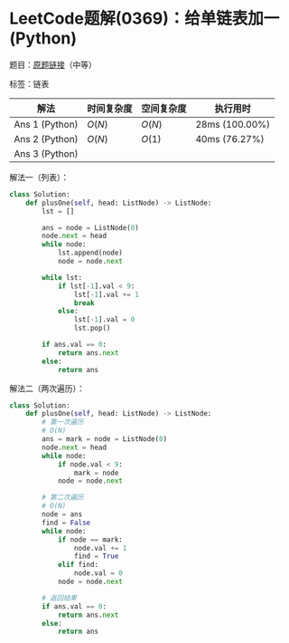# LeetCode题解(0369)：给单链表加一(Python)

题目：[原题链接](https://leetcode-cn.com/problems/plus-one-linked-list/)（中等）

标签：链表

| 解法           | 时间复杂度 | 空间复杂度 | 执行用时       |
| -------------- | ---------- | ---------- | -------------- |
| Ans 1 (Python) | $O(N)$     | $O(N)$     | 28ms (100.00%) |
| Ans 2 (Python) | $O(N)$     | $O(1)$     | 40ms (76.27%)  |
| Ans 3 (Python) |            |            |                |

解法一（列表）：

```python
class Solution:
    def plusOne(self, head: ListNode) -> ListNode:
        lst = []

        ans = node = ListNode(0)
        node.next = head
        while node:
            lst.append(node)
            node = node.next

        while lst:
            if lst[-1].val < 9:
                lst[-1].val += 1
                break
            else:
                lst[-1].val = 0
                lst.pop()

        if ans.val == 0:
            return ans.next
        else:
            return ans
```

解法二（两次遍历）：

```python
class Solution:
    def plusOne(self, head: ListNode) -> ListNode:
        # 第一次遍历
        # O(N)
        ans = mark = node = ListNode(0)
        node.next = head
        while node:
            if node.val < 9:
                mark = node
            node = node.next

        # 第二次遍历
        # O(N)
        node = ans
        find = False
        while node:
            if node == mark:
                node.val += 1
                find = True
            elif find:
                node.val = 0
            node = node.next

        # 返回结果
        if ans.val == 0:
            return ans.next
        else:
            return ans
```